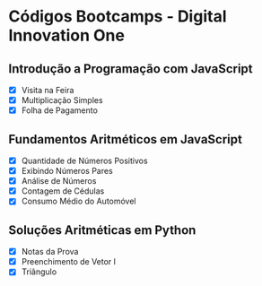 # Códigos Bootcamps - Digital Innovation One

## Introdução a Programação com JavaScript

- [x] Visita na Feira
- [x] Multiplicação Simples
- [x] Folha de Pagamento

## Fundamentos Aritméticos em JavaScript

- [x] Quantidade de Números Positivos
- [x] Exibindo Números Pares
- [x] Análise de Números
- [x] Contagem de Cédulas
- [x] Consumo Médio do Automóvel  
  
## Soluções Aritméticas em Python

- [x] Notas da Prova
- [x] Preenchimento de Vetor I
- [x] Triângulo
